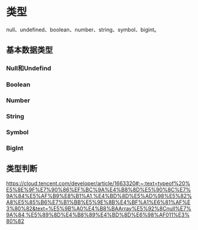 # 类型

null、undefined、boolean、number、string、symbol、bigint。

## 基本数据类型

### Null和Undefind

### Boolean

### Number

### String

### Symbol

### BigInt

## 类型判断







https://cloud.tencent.com/developer/article/1663320#:~:text=typeof%20%E5%8E%9F%E7%90%86%EF%BC%9A%E4%B8%8D%E5%90%8C%E7%9A%84%E5%AF%B9%E8%B1%A1,%E4%BD%8D%E5%AD%98%E5%82%A8%E5%85%B6%E7%B1%BB%E5%9E%8B%E4%BF%A1%E6%81%AF%E3%80%82&text=%E5%9B%A0%E4%B8%BAArray%E5%92%8Cnull%E7%9A%84,%E5%89%8D%E4%B8%89%E4%BD%8D%E6%98%AF011%E3%80%82

[1]: https://www.cnblogs.com/ajaemp/p/13926448.html	"JS bigInt基本数据类型"

[2]: https://github.com/Advanced-Frontend/Daily-Interview-Question/issues/23
[3]: https://www.cnblogs.com/onepixel/p/5126046.html	"判断JS数据类型的四种方法"

